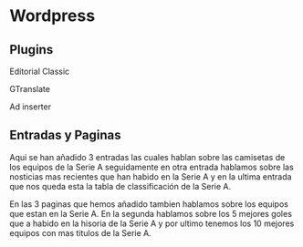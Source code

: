 # Wordpress
## Plugins
<p> Editorial Classic </p>

<p> GTranslate </p>


<p> Ad inserter </p>


## Entradas y Paginas

<p> Aqui se han añadido 3 entradas las cuales hablan sobre las camisetas de los equipos de la Serie A seguidamente en otra entrada hablamos sobre las nosticias mas recientes que han habido en la Serie A y en la ultima entrada que nos queda esta la tabla de classificación de la Serie A. </p>

<p> En las 3  paginas que hemos añadido tambien hablamos sobre los equipos que estan en la Serie A. En la segunda hablamos sobre los 5 mejores goles que a habido en la hisoria de la Serie A  y por ultimo tenemos los 10 mejores equipos con mas titulos de la Serie A.  </p>
